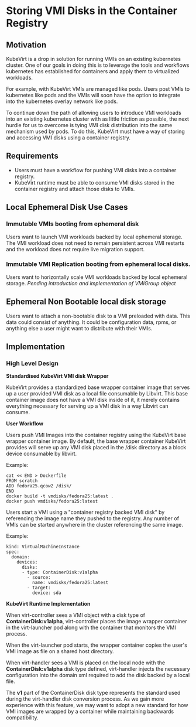 # Storing VMI Disks in the Container Registry

## Motivation

KubeVirt is a drop in solution for running VMIs on an existing kubernetes
cluster. One of our goals in doing this is to leverage the tools and workflows
kubernetes has established for containers and apply them to virtualized
workloads.

For example, with KubeVirt VMIs are managed like pods. Users post VMIs to
kubernetes like pods and the VMIs will soon have the option to integrate into
the kubernetes overlay network like pods.

To continue down the path of allowing users to introduce VMI workloads into
an existing kubernetes cluster with as little friction as possible, the next
hurdle for us to overcome is tying VMI disk distribution into the same
mechanism used by pods. To do this, KubeVirt must have a way of storing and
accessing VMI disks using a container registry.

## Requirements
* Users must have a workflow for pushing VMI disks into a container registry.
* KubeVirt runtime must be able to consume VMI disks stored in the container
  registry and attach those disks to VMIs.

## Local Ephemeral Disk Use Cases

### Immutable VMIs booting from ephemeral disk

Users want to launch VMI workloads backed by local ephemeral storage. The VMI
workload does not need to remain persistent across VMI restarts and the workload
does not require live migration support.

### Immutable VMI Replication booting from ephemeral local disks.

Users want to horizontally scale VMI workloads backed by local ephemeral
storage. *Pending introduction and implementation of VMIGroup object*

## Ephemeral Non Bootable local disk storage

Users want to attach a non-bootable disk to a VMI preloaded with data. This data
could consist of anything. It could be configuration data, rpms, or anything
else a user might want to distribute with their VMIs.

## Implementation

### High Level Design

**Standardised KubeVirt VMI disk Wrapper**

KubeVirt provides a standardized base wrapper container image that serves up a
user provided VMI disk as a local file consumable by Libvirt. This base
container image does not have a VMI disk inside of it, it merely contains
everything necessary for serving up a VMI disk in a way Libvirt can consume.

**User Workflow**

Users push VMI Images into the container registry using the KubeVirt base
wrapper container image. By default, the base wrapper container KubeVirt
provides will serve up any VMI disk placed in the /disk directory as a block
device consumable by libvirt.

Example:
```
cat << END > Dockerfile
FROM scratch
ADD fedora25.qcow2 /disk/
END
docker build -t vmdisks/fedora25:latest .
docker push vmdisks/fedora25:latest
```
Users start a VMI using a "container registry backed VMI disk" by referencing the
image name they pushed to the registry. Any number of VMIs can be started
anywhere in the cluster referencing the same image.

Example:
```
kind: VirtualMachineInstance
spec:
  domain:
    devices:
      disks:
      - type: ContainerDisk:v1alpha
        - source:
          name: vmdisks/fedora25:latest
        - target:
          device: sda
```

**KubeVirt Runtime Implementation**

When virt-controller sees a VMI object with a disk type of
**ContainerDisk:v1alpha**, virt-controller places the image wrapper container
in the virt-launcher pod along with the container that monitors the VMI process.

When the virt-launcher pod starts, the wrapper container copies the user's VMI
image as file on a shared host directory.

When virt-handler sees a VMI is placed on the local node with the
**ContainerDisk:v1alpha** disk type defined, virt-handler injects the
necessary configuration into the domain xml required to add the disk backed by
a local file.

The **v1** part of the ContainerDisk disk type represents the standard
used during the virt-handler disk conversion process. As we gain more
experience with this feature, we may want to adopt a new standard for how VMI
images are wrapped by a container while maintaining backwards compatibility.
